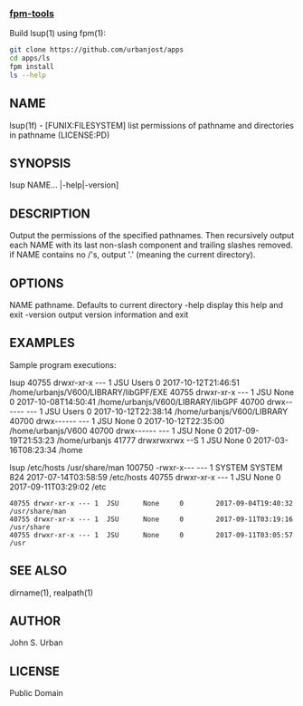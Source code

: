 ### [fpm-tools](https://github.com/apps)

Build lsup(1) using fpm(1):
```bash
git clone https://github.com/urbanjost/apps
cd apps/ls
fpm install
ls --help
```
## NAME
   lsup(1f) - [FUNIX:FILESYSTEM] list permissions of pathname and directories in pathname
   (LICENSE:PD)

## SYNOPSIS
   lsup NAME... |-help|-version]

## DESCRIPTION
   Output the permissions of the specified pathnames. Then recursively
   output each NAME with its last non-slash component and trailing slashes removed.
   if NAME contains no /'s, output '.' (meaning the current directory).

## OPTIONS
   NAME      pathname. Defaults to current directory
   -help     display this help and exit
   -version  output version information and exit

## EXAMPLES
  Sample program executions:

   lsup
    40755 drwxr-xr-x --- 1  JSU      Users    0        2017-10-12T21:46:51 /home/urbanjs/V600/LIBRARY/libGPF/EXE
    40755 drwxr-xr-x --- 1  JSU      None     0        2017-10-08T14:50:41 /home/urbanjs/V600/LIBRARY/libGPF
    40700 drwx------ --- 1  JSU      Users    0        2017-10-12T22:38:14 /home/urbanjs/V600/LIBRARY
    40700 drwx------ --- 1  JSU      None     0        2017-10-12T22:35:00 /home/urbanjs/V600
    40700 drwx------ --- 1  JSU      None     0        2017-09-19T21:53:23 /home/urbanjs
    41777 drwxrwxrwx --S 1  JSU      None     0        2017-03-16T08:23:34 /home

   lsup /etc/hosts /usr/share/man
   100750 -rwxr-x--- --- 1  SYSTEM   SYSTEM   824      2017-07-14T03:58:59 /etc/hosts
    40755 drwxr-xr-x --- 1  JSU      None     0        2017-09-11T03:29:02 /etc

    40755 drwxr-xr-x --- 1  JSU      None     0        2017-09-04T19:40:32 /usr/share/man
    40755 drwxr-xr-x --- 1  JSU      None     0        2017-09-11T03:19:16 /usr/share
    40755 drwxr-xr-x --- 1  JSU      None     0        2017-09-11T03:05:57 /usr

## SEE ALSO
   dirname(1), realpath(1)
## AUTHOR
   John S. Urban
## LICENSE
   Public Domain


